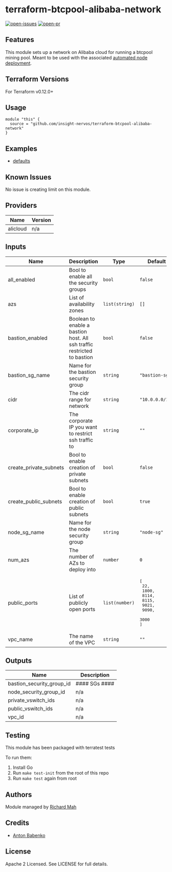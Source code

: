 # terraform-btcpool-alibaba-network

[![open-issues](https://img.shields.io/github/issues-raw/insight-nervos/terraform-btcpool-alibaba-network?style=for-the-badge)](https://github.com/insight-nervos/terraform-btcpool-alibaba-network/issues)
[![open-pr](https://img.shields.io/github/issues-pr-raw/insight-nervos/terraform-btcpool-alibaba-network?style=for-the-badge)](https://github.com/insight-nervos/terraform-btcpool-alibaba-network/pulls)

## Features

This module sets up a network on Alibaba cloud for running a btcpool mining pool. Meant to be used with the associated [automated node deployment](https://github.com/insight-nervos/terraform-btcpool-alibaba-node). 

## Terraform Versions

For Terraform v0.12.0+

## Usage

```hcl
module "this" {
  source = "github.com/insight-nervos/terraform-btcpool-alibaba-network"
}
```
## Examples

- [defaults](https://github.com/insight-nervos/terraform-btcpool-alibaba-network/tree/master/examples/defaults)

## Known  Issues
No issue is creating limit on this module.

<!-- BEGINNING OF PRE-COMMIT-TERRAFORM DOCS HOOK -->
## Providers

| Name | Version |
|------|---------|
| alicloud | n/a |

## Inputs

| Name | Description | Type | Default | Required |
|------|-------------|------|---------|:-----:|
| all\_enabled | Bool to enable all the security groups | `bool` | `false` | no |
| azs | List of availability zones | `list(string)` | `[]` | no |
| bastion\_enabled | Boolean to enable a bastion host.  All ssh traffic restricted to bastion | `bool` | `false` | no |
| bastion\_sg\_name | Name for the bastion security group | `string` | `"bastion-sg"` | no |
| cidr | The cidr range for network | `string` | `"10.0.0.0/16"` | no |
| corporate\_ip | The corporate IP you want to restrict ssh traffic to | `string` | `""` | no |
| create\_private\_subnets | Bool to enable creation of private subnets | `bool` | `false` | no |
| create\_public\_subnets | Bool to enable creation of public subnets | `bool` | `true` | no |
| node\_sg\_name | Name for the node security group | `string` | `"node-sg"` | no |
| num\_azs | The number of AZs to deploy into | `number` | `0` | no |
| public\_ports | List of publicly open ports | `list(number)` | <pre>[<br>  22,<br>  1800,<br>  8114,<br>  8115,<br>  9021,<br>  9090,<br>  3000<br>]</pre> | no |
| vpc\_name | The name of the VPC | `string` | `""` | no |

## Outputs

| Name | Description |
|------|-------------|
| bastion\_security\_group\_id | #### SGs #### |
| node\_security\_group\_id | n/a |
| private\_vswitch\_ids | n/a |
| public\_vswitch\_ids | n/a |
| vpc\_id | n/a |

<!-- END OF PRE-COMMIT-TERRAFORM DOCS HOOK -->

## Testing
This module has been packaged with terratest tests

To run them:

1. Install Go
2. Run `make test-init` from the root of this repo
3. Run `make test` again from root

## Authors

Module managed by [Richard Mah](https://github.com/shinyfoil)

## Credits

- [Anton Babenko](https://github.com/antonbabenko)

## License

Apache 2 Licensed. See LICENSE for full details.